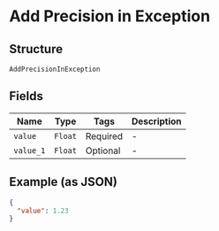 
# Add Precision in Exception

## Structure

`AddPrecisionInException`

## Fields

| Name | Type | Tags | Description |
|  --- | --- | --- | --- |
| `value` | `Float` | Required | - |
| `value_1` | `Float` | Optional | - |

## Example (as JSON)

```json
{
  "value": 1.23
}
```


